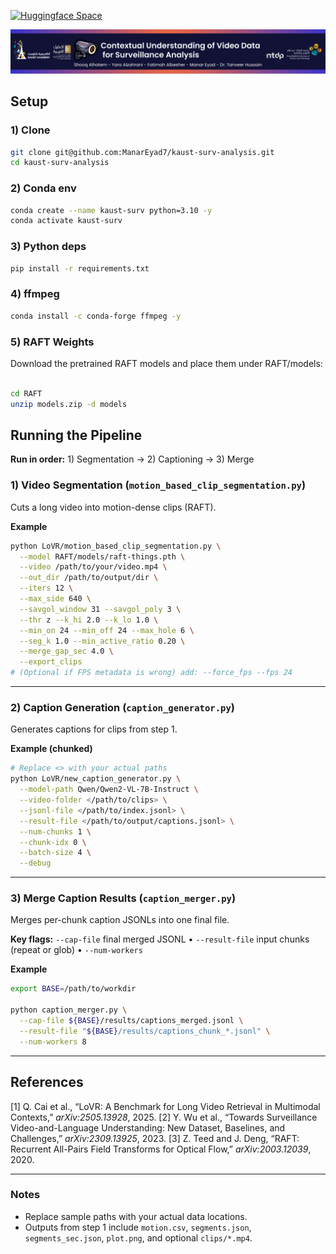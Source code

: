 [![Huggingface Space](https://img.shields.io/badge/Demo%20-yellow.svg)](https://drive.google.com/)

<div align="center">
    <img src="/images/Banner.png" alt="Banner" />

</div>



## Setup

### 1) Clone

```bash
git clone git@github.com:ManarEyad7/kaust-surv-analysis.git
cd kaust-surv-analysis
```

### 2) Conda env

```bash
conda create --name kaust-surv python=3.10 -y
conda activate kaust-surv
```

### 3) Python deps

```bash
pip install -r requirements.txt
```

### 4) ffmpeg

```bash
conda install -c conda-forge ffmpeg -y
```

### 5) RAFT Weights

Download the pretrained RAFT models and place them under RAFT/models:

```bash

cd RAFT
unzip models.zip -d models
```

## Running the Pipeline

**Run in order:** 1) Segmentation → 2) Captioning → 3) Merge

### 1) Video Segmentation (`motion_based_clip_segmentation.py`)

Cuts a long video into motion-dense clips (RAFT).

**Example**

```bash
python LoVR/motion_based_clip_segmentation.py \
  --model RAFT/models/raft-things.pth \
  --video /path/to/your/video.mp4 \
  --out_dir /path/to/output/dir \
  --iters 12 \
  --max_side 640 \
  --savgol_window 31 --savgol_poly 3 \
  --thr z --k_hi 2.0 --k_lo 1.0 \
  --min_on 24 --min_off 24 --max_hole 6 \
  --seg_k 1.0 --min_active_ratio 0.20 \
  --merge_gap_sec 4.0 \
  --export_clips
# (Optional if FPS metadata is wrong) add: --force_fps --fps 24
```

---

### 2) Caption Generation (`caption_generator.py`)

Generates captions for clips from step 1.

**Example (chunked)**

```bash
# Replace <> with your actual paths
python LoVR/new_caption_generator.py \
  --model-path Qwen/Qwen2-VL-7B-Instruct \
  --video-folder </path/to/clips> \
  --jsonl-file </path/to/index.jsonl> \
  --result-file </path/to/output/captions.jsonl> \
  --num-chunks 1 \
  --chunk-idx 0 \
  --batch-size 4 \
  --debug
```

---

### 3) Merge Caption Results (`caption_merger.py`)

Merges per-chunk caption JSONLs into one final file.

**Key flags:**
`--cap-file` final merged JSONL • `--result-file` input chunks (repeat or glob) • `--num-workers`

**Example**

```bash
export BASE=/path/to/workdir

python caption_merger.py \
  --cap-file ${BASE}/results/captions_merged.jsonl \
  --result-file "${BASE}/results/captions_chunk_*.jsonl" \
  --num-workers 8
```

---
## References

\[1] Q. Cai et al., “LoVR: A Benchmark for Long Video Retrieval in Multimodal Contexts,” *arXiv:2505.13928*, 2025.
\[2] Y. Wu et al., “Towards Surveillance Video-and-Language Understanding: New Dataset, Baselines, and Challenges,” *arXiv:2309.13925*, 2023.
\[3] Z. Teed and J. Deng, “RAFT: Recurrent All-Pairs Field Transforms for Optical Flow,” *arXiv:2003.12039*, 2020. 

---
### Notes

* Replace sample paths with your actual data locations.
* Outputs from step 1 include `motion.csv`, `segments.json`, `segments_sec.json`, `plot.png`, and optional `clips/*.mp4`.
